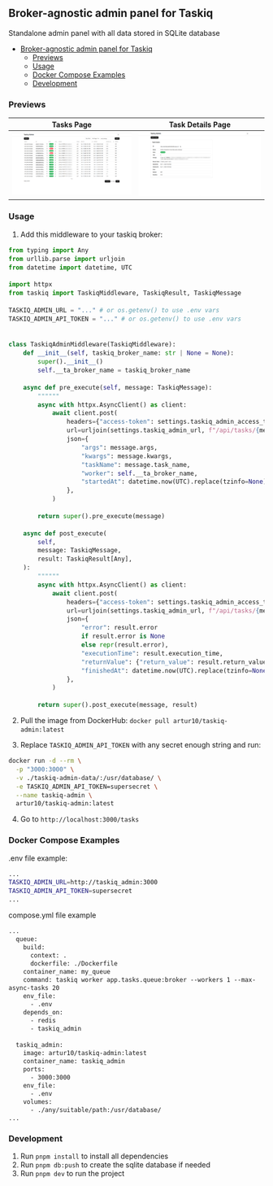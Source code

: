 ## Broker-agnostic admin panel for Taskiq

Standalone admin panel with all data stored in SQLite database


- [Broker-agnostic admin panel for Taskiq](#broker-agnostic-admin-panel-for-taskiq)
  - [Previews](#previews)
  - [Usage](#usage)
  - [Docker Compose Examples](#docker-compose-examples)
  - [Development](#development)

### Previews
Tasks Page | Task Details Page
:-------------------------:|:-------------------------:
![Alt text](./docs/images/preview1.png) | ![Alt text](./docs/images/preview2.png)

### Usage

1) Add this middleware to your taskiq broker:

```python
from typing import Any
from urllib.parse import urljoin
from datetime import datetime, UTC

import httpx
from taskiq import TaskiqMiddleware, TaskiqResult, TaskiqMessage

TASKIQ_ADMIN_URL = "..." # or os.getenv() to use .env vars
TASKIQ_ADMIN_API_TOKEN = "..." # or os.getenv() to use .env vars


class TaskiqAdminMiddleware(TaskiqMiddleware):
    def __init__(self, taskiq_broker_name: str | None = None):
        super().__init__()
        self.__ta_broker_name = taskiq_broker_name

    async def pre_execute(self, message: TaskiqMessage):
        """"""
        async with httpx.AsyncClient() as client:
            await client.post(
                headers={"access-token": settings.taskiq_admin_access_token},
                url=urljoin(settings.taskiq_admin_url, f"/api/tasks/{message.task_id}/started"),
                json={
                    "args": message.args,
                    "kwargs": message.kwargs,
                    "taskName": message.task_name,
                    "worker": self.__ta_broker_name,
                    "startedAt": datetime.now(UTC).replace(tzinfo=None).isoformat(),
                },
            )

        return super().pre_execute(message)

    async def post_execute(
        self,
        message: TaskiqMessage,
        result: TaskiqResult[Any],
    ):
        """"""
        async with httpx.AsyncClient() as client:
            await client.post(
                headers={"access-token": settings.taskiq_admin_access_token},
                url=urljoin(settings.taskiq_admin_url, f"/api/tasks/{message.task_id}/executed"),
                json={
                    "error": result.error
                    if result.error is None
                    else repr(result.error),
                    "executionTime": result.execution_time,
                    "returnValue": {"return_value": result.return_value},
                    "finishedAt": datetime.now(UTC).replace(tzinfo=None).isoformat(),
                },
            )

        return super().post_execute(message, result)
```

2) Pull the image from DockerHub: `docker pull artur10/taskiq-admin:latest`

3) Replace `TASKIQ_ADMIN_API_TOKEN` with any secret enough string and run:
```bash
docker run -d --rm \
  -p "3000:3000" \
  -v ./taskiq-admin-data/:/usr/database/ \
  -e TASKIQ_ADMIN_API_TOKEN=supersecret \
  --name taskiq-admin \
  artur10/taskiq-admin:latest
```

4) Go to `http://localhost:3000/tasks`

### Docker Compose Examples

.env file example:
```bash
...
TASKIQ_ADMIN_URL=http://taskiq_admin:3000
TASKIQ_ADMIN_API_TOKEN=supersecret
...
```

compose.yml file example
```shell
...
  queue:
    build:
      context: .
      dockerfile: ./Dockerfile
    container_name: my_queue
    command: taskiq worker app.tasks.queue:broker --workers 1 --max-async-tasks 20
    env_file:
      - .env
    depends_on:
      - redis
      - taskiq_admin

  taskiq_admin:
    image: artur10/taskiq-admin:latest
    container_name: taskiq_admin
    ports:
      - 3000:3000
    env_file:
      - .env
    volumes:
      - ./any/suitable/path:/usr/database/
...
```

### Development
1) Run `pnpm install` to install all dependencies
2) Run `pnpm db:push` to create the sqlite database if needed
3) Run `pnpm dev` to run the project